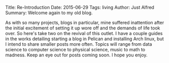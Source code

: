 Title: Re-Introduction
Date: 2015-06-29
Tags: living
Author: Just Alfred
Summary: Welcome again to my old blog.

As with so many projects, blogs in particular, mine suffered inattention after the initial excitement of setting it up wore off and the demands of life took over.
So here's take two on the revival of this outlet.
I have a couple guides in the works detailing starting a blog in Pelican and installing Arch linux, but I intend to share smaller posts more often.
Topics will range from data science to computer science to physical science, music to math to madness.
Keep an eye out for posts coming soon.
I hope you enjoy.
